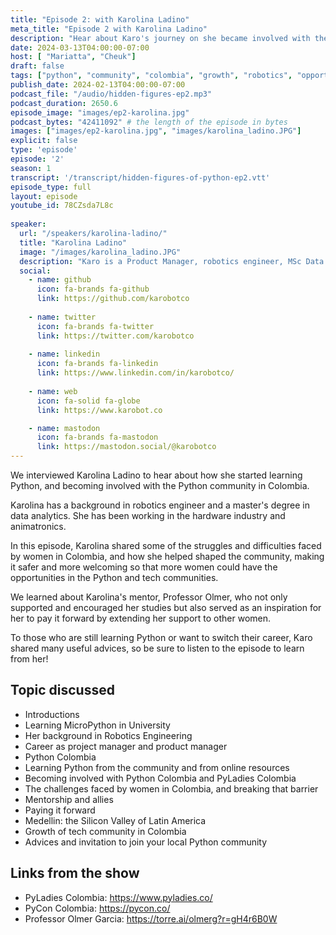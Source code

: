 ```yaml
---
title: "Episode 2: with Karolina Ladino"
meta_title: "Episode 2 with Karolina Ladino"
description: "Hear about Karo's journey on she became involved with the Python community in Colombia, and what inspires her to help other women in their Python journey."
date: 2024-03-13T04:00:00-07:00
host: [ "Mariatta", "Cheuk"]
draft: false
tags: ["python", "community", "colombia", "growth", "robotics", "opportunities", "mentorship"]
publish_date: 2024-02-13T04:00:00-07:00
podcast_file: "/audio/hidden-figures-ep2.mp3"
podcast_duration: 2650.6
episode_image: "images/ep2-karolina.jpg"
podcast_bytes: "42411092" # the length of the episode in bytes
images: ["images/ep2-karolina.jpg", "images/karolina_ladino.JPG"]
explicit: false 
type: 'episode'
episode: '2'
season: 1
transcript: '/transcript/hidden-figures-of-python-ep2.vtt'
episode_type: full
layout: episode
youtube_id: 78CZsda7L8c
  
speaker:
  url: "/speakers/karolina-ladino/"
  title: "Karolina Ladino"
  image: "/images/karolina_ladino.JPG"
  description: "Karo is a Product Manager, robotics engineer, MSc Data Analytics, teacher, maker, and jeweler. She co-leads PyLadies Bogotá and PyLadies Colombia initiative. She is part of Python Colombia and is a co-organizer of the PyConCo conference. She has more than 9 years of experience creating hardware for various disciplines. She loves working towards creating opportunities and spaces for personal and professional growth of people. In her free time, she draws and works on her jewelry project."
  social:
    - name: github
      icon: fa-brands fa-github
      link: https://github.com/karobotco
  
    - name: twitter
      icon: fa-brands fa-twitter
      link: https://twitter.com/karobotco
  
    - name: linkedin
      icon: fa-brands fa-linkedin
      link: https://www.linkedin.com/in/karobotco/
    
    - name: web
      icon: fa-solid fa-globe
      link: https://www.karobot.co

    - name: mastodon
      icon: fa-brands fa-mastodon
      link: https://mastodon.social/@karobotco
---
```


We interviewed Karolina Ladino to hear about how she started learning Python, and becoming involved with the
Python community in Colombia.

Karolina has a background in robotics engineer and a master's degree in data analytics. She has been working
in the hardware industry and animatronics.

In this episode, Karolina shared some of the struggles and difficulties faced by women in Colombia, and how
she helped shaped the community, making it safer and more welcoming so that more women could have the opportunities
in the Python and tech communities.

We learned about Karolina's mentor, Professor Olmer, who not only supported and encouraged her studies but also served as an inspiration for her to pay it forward by extending her support to other women.

To those who are still learning Python or want to switch their career, Karo shared many useful advices, so be sure
to listen to the episode to learn from her!

## Topic discussed

- Introductions
- Learning MicroPython in University
- Her background in Robotics Engineering
- Career as project manager and product manager
- Python Colombia
- Learning Python from the community and from online resources
- Becoming involved with Python Colombia and PyLadies Colombia
- The challenges faced by women in Colombia, and breaking that barrier
- Mentorship and allies
- Paying it forward
- Medellin: the Silicon Valley of Latin America
- Growth of tech community in Colombia
- Advices and invitation to join your local Python community

## Links from the show

- PyLadies Colombia: https://www.pyladies.co/
- PyCon Colombia: https://pycon.co/
- Professor Olmer Garcia: https://torre.ai/olmerg?r=gH4r6B0W
